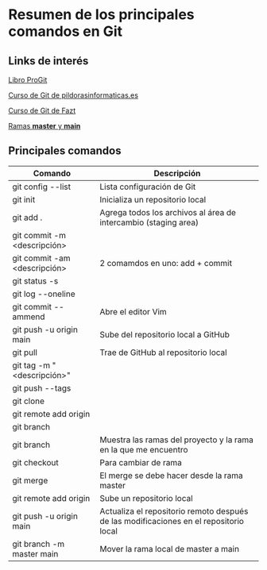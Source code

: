 # Resumen de los principales comandos en Git

## Links de interés
[Libro ProGit](https://git-scm.com/book/es/v2)

[Curso de Git de pildorasinformaticas.es](https://youtube.com/playlist?list=PLU8oAlHdN5BlyaPFiNQcV0xDqy0eR35aU)

[Curso de Git de Fazt](https://youtu.be/HiXLkL42tMU)

[Ramas **master** y **main**](https://jarv.is/notes/github-rename-master/)

## Principales comandos
|Comando|Descripción|
|-------|-----------|
|git config --list|Lista configuración de Git|
|git init|Inicializa un repositorio local|
|git add .|Agrega todos los archivos al área de intercambio (staging area)|
|git commit -m <descripción>| |
|git commit -am <descripción>|2 comamdos en uno: add + commit|
|git status -s| |
|git log --oneline| |
|git commit -- ammend|Abre el editor Vim|
|git push -u origin main|Sube del repositorio local a GitHub|
|git pull|Trae de GitHub al repositorio local|
|git tag <nombre> -m "<descripción>"| |
|git push --tags| |
|git clone <url>| |
|git remote add origin <url>| |
|git branch <nombre de la rama>| |
|git branch|Muestra las ramas del proyecto y la rama en la que me encuentro|
|git checkout <nombre de la rama>|Para cambiar de rama|
|git merge <nombre de la rama>|El merge se debe hacer desde la rama master|
|git remote add origin <url del repositorio de GitHub>|Sube un repositorio local|
|git push -u origin main|Actualiza el repositorio remoto después de las modificaciones en el repositorio local|
|git branch -m master main|Mover la rama local de master a main|
